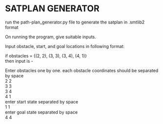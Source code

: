 # SATPLAN GENERATOR

run the path-plan_generator.py file to generate the satplan in .smtlib2 format

On running the program, give suitable inputs.

Input obstacle, start, and goal locations in following format:

if obstacles = {(2, 2), (3, 3), (3, 4), (4, 1)} <br>
then input is - <br>

Enter obstacles one by one. each obstacle coordinates should be separated by space <br>
2 2 <br>
3 3 <br>
3 4 <br>
4 1 <br>
enter start state separated by space <br>
1 1 <br>
enter goal state separated by space <br>
4 4 <br>
